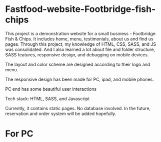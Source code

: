 # Fastfood-website-Footbridge-fish-chips
This project is a demonstration website for a small business - Footbridge Fish & Chips. It includes home, menu, testimonials, about us and find us pages. Through this project, my knowledge of HTML, CSS, SASS, and JS was consolidated. And I also learned a lot about file and folder structure, SASS features, responsive design, and debugging on mobile devices.

The layout and color scheme are designed according to their logo and menu.

The responsive design has been made for PC, ipad, and mobile phones.

PC end has some beautiful user interactions

Tech stack: HTML, SASS, and Javascript

Currently, it contains static pages. No database involved. In the future, reservation and order system will be added hopefully.

# For PC
